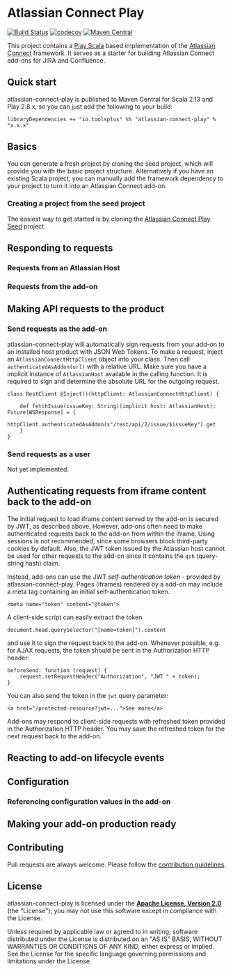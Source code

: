 Atlassian Connect Play
======================

[![Build Status](https://github.com/toolsplus/atlassian-connect-play/workflows/CI/badge.svg)](https://github.com/toolsplus/atlassian-connect-play/actions)
[![codecov](https://codecov.io/gh/toolsplus/atlassian-connect-play/branch/master/graph/badge.svg)](https://codecov.io/gh/toolsplus/atlassian-connect-play)
[![Maven Central](https://img.shields.io/maven-central/v/io.toolsplus/atlassian-connect-play-core_2.13.svg)](https://maven-badges.herokuapp.com/maven-central/io.toolsplus/atlassian-connect-play-core_2.13)


This project contains a [Play Scala](https://www.playframework.com/) based 
implementation of the [Atlassian Connect](https://connect.atlassian.com/) framework. 
It serves as a starter for building Atlassian Connect add-ons for JIRA and Confluence.

## Quick start

atlassian-connect-play is published to Maven Central for Scala 2.13 and Play 2.8.x, 
so you can just add the following to your build:

    libraryDependencies += "io.toolsplus" %% "atlassian-connect-play" % "x.x.x"

## Basics

You can generate a fresh project by cloning the seed project, which will provide 
you with the basic project structure. Alternatively if you have an existing Scala 
project, you can manually add the framework dependency to your project to turn 
it into an Atlassian Connect add-on.

### Creating a project from the seed project

The easiest way to get started is by cloning the [Atlassian Connect Play Seed](atlassian-connect-play-seed) 
project.

## Responding to requests
 
### Requests from an Atlassian Host

### Requests from the add-on


## Making API requests to the product

### Send requests as the add-on

atlassian-connect-play will automatically sign requests from your add-on to an 
installed host product with JSON Web Tokens. To make a request, inject an 
`AtlassianConnectHttpClient` object into your class.
Then call `authenticatedAsAddon(url)` with a relative URL. Make sure you have a 
implicit instance of `AtlassianHost` available in the calling function. It is 
required to sign and determine the absolute URL for the outgoing request.

    class RestClient @Inject()(httpClient: AtlassianConnectHttpClient) {
   
        def fetchIssue(issueKey: String)(implicit host: AtlassianHost): Future[WSResponse] = {
            httpClient.authenticatedAsAddon(s"/rest/api/2/issue/$issueKey").get
        }
    }

### Send requests as a user

Not yet implemented.

## Authenticating requests from iframe content back to the add-on

The initial request to load iframe content served by the add-on is secured by 
JWT, as described above. However, add-ons often need to make authenticated 
requests back to the add-on from within the iframe. Using sessions is not 
recommended, since some browsers block third-party cookies by default. Also, the 
JWT token issued by the Atlassian host cannot be used for other requests to the 
add-on since it contains the `qsh` (query-string hash) claim.

Instead, add-ons can use the JWT *self-authentication token* - provided by 
atlassian-connect-play. 
Pages (iframes) rendered by a add-on may include a meta tag containing an 
initial self-authentication token.

    <meta name="token" content="@token">
 
A client-side script can easily extract the token
 
    document.head.querySelector("[name=token]").content
 
and use it to sign the request back to the add-on. Whenever possible, e.g. for 
AJAX requests, the token should be sent in the Authorization HTTP header:

    beforeSend: function (request) {
        request.setRequestHeader("Authorization", "JWT " + token);
    }
You can also send the token in the `jwt` query parameter:

    <a href="/protected-resource?jwt=...">See more</a>
    
Add-ons may respond to client-side requests with refreshed token provided in the
Authorization HTTP header. You may save the refreshed token for the next request
back to the add-on.

## Reacting to add-on lifecycle events


## Configuration

### Referencing configuration values in the add-on


## Making your add-on production ready
  

## Contributing
 
Pull requests are always welcome. Please follow the [contribution guidelines](CONTRIBUTING.md).

## License

atlassian-connect-play is licensed under the **[Apache License, Version 2.0][apache]** (the
"License"); you may not use this software except in compliance with the License.

Unless required by applicable law or agreed to in writing, software
distributed under the License is distributed on an "AS IS" BASIS,
WITHOUT WARRANTIES OR CONDITIONS OF ANY KIND, either express or implied.
See the License for the specific language governing permissions and
limitations under the License.

[atlassian-connect-play-seed]: https://github.com/toolsplus/atlassian-connect-play-seed
[apache]: http://www.apache.org/licenses/LICENSE-2.0
